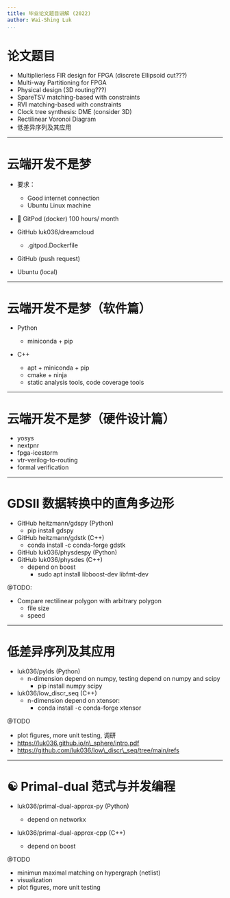 ```yaml
---
title: 毕业论文题目讲解 (2022)
author: Wai-Shing Luk
...
```


# 论文题目

- Multiplierless FIR design for FPGA (discrete Ellipsoid cut???)
- Multi-way Partitioning for FPGA
- Physical design (3D routing???)
- SpareTSV matching-based with constraints
- RVI matching-based with constraints
- Clock tree synthesis: DME (consider 3D)
- Rectilinear Voronoi Diagram
- 低差异序列及其应用

---

# 云端开发不是梦

- 要求：

  - Good internet connection
  - Ubuntu Linux machine

- 🍊 GitPod (docker) 100 hours/ month
- GitHub luk036/dreamcloud
  - .gitpod.Dockerfile
- GitHub (push request)

- Ubuntu (local)

---

# 云端开发不是梦（软件篇）

- Python

  - miniconda + pip

- C++
  - apt + miniconda + pip
  - cmake + ninja
  - static analysis tools, code coverage tools

---

# 云端开发不是梦（硬件设计篇）

- yosys
- nextpnr
- fpga-icestorm
- vtr-verilog-to-routing
- formal verification

---

# GDSII 数据转换中的直角多边形

- GitHub heitzmann/gdspy (Python)
  - pip install gdspy
- GitHub heitzmann/gdstk (C++)
  - conda install -c conda-forge gdstk
- GitHub luk036/physdespy (Python)
- GitHub luk036/physdes (C++)
  - depend on boost
    - sudo apt install libboost-dev libfmt-dev

@TODO:

- Compare rectilinear polygon with arbitrary polygon
  - file size
  - speed

---

# 低差异序列及其应用

- luk036/pylds (Python)
  - n-dimension depend on numpy, testing depend on numpy and scipy
    - pip install numpy scipy
- luk036/low_discr_seq (C++)
  - n-dimension depend on xtensor:
    - conda install -c conda-forge xtensor

@TODO

- plot figures, more unit testing, 调研
- https://luk036.github.io/n\_sphere/intro.pdf
- https://github.com/luk036/low\_discr\_seq/tree/main/refs

---

# ☯ Primal-dual 范式与并发编程

- luk036/primal-dual-approx-py (Python)

  - depend on networkx

- luk036/primal-dual-approx-cpp (C++)
  - depend on boost

@TODO

- minimun maximal matching on hypergraph (netlist)
- visualization
- plot figures, more unit testing
